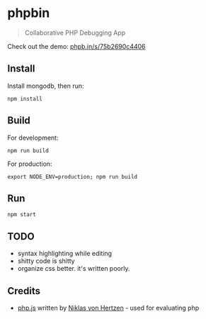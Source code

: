 # phpbin
> Collaborative PHP Debugging App

Check out the demo: [phpb.in/s/75b2690c4406](http://phpb.in/s/75b2690c4406)

## Install

Install mongodb, then run:
```
npm install
```

## Build

For development:
```
npm run build
```

For production:
```
export NODE_ENV=production; npm run build
```

## Run

```
npm start
```

## TODO
- syntax highlighting while editing
- shitty code is shitty
- organize css better. it's written poorly.

## Credits
- [php.js](https://github.com/niklasvh/php.js) written by [Niklas von Hertzen](http://hertzen.com/) - used for evaluating php
